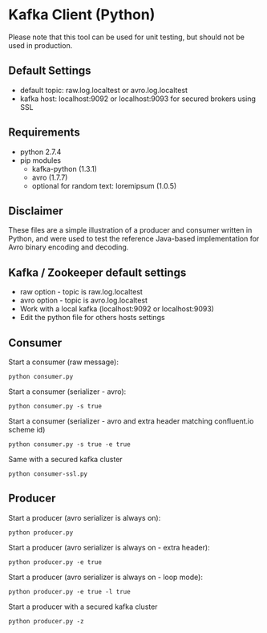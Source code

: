 # Kafka Client (Python)

Please note that this tool can be used for unit testing, but should not be used in production.

## Default Settings

* default topic: raw.log.localtest or avro.log.localtest
* kafka host: localhost:9092 or localhost:9093 for secured brokers using SSL

## Requirements

* python 2.7.4
* pip modules
    * kafka-python (1.3.1)
    * avro (1.7.7)
    * optional for random text: loremipsum (1.0.5)

## Disclaimer

These files are a simple illustration of a producer and consumer written in Python, and were used to test the reference Java-based implementation for Avro binary encoding and decoding.

## Kafka / Zookeeper default settings

* raw  option - topic is raw.log.localtest
* avro option - topic is avro.log.localtest
* Work with a local kafka (localhost:9092 or localhost:9093)
* Edit the python file for others hosts settings

## Consumer

Start a consumer (raw message):

    python consumer.py 

Start a consumer (serializer - avro):

    python consumer.py -s true

Start a consumer (serializer - avro and extra header matching confluent.io scheme id)

    python consumer.py -s true -e true

Same with a secured kafka cluster

	python consumer-ssl.py 

## Producer

Start a producer (avro serializer is always on):

    python producer.py

Start a producer (avro serializer is always on - extra header):

    python producer.py -e true

Start a producer (avro serializer is always on - loop mode):

    python producer.py -e true -l true

Start a producer with a secured kafka cluster

	python producer.py -z